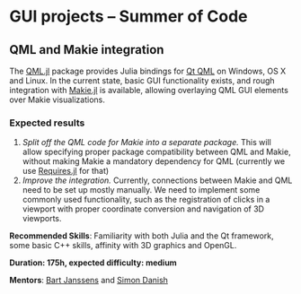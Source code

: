 #  GUI projects – Summer of Code

## QML and Makie integration

The [QML.jl](https://github.com/barche/QML.jl) package provides Julia bindings for [Qt QML](https://doc.qt.io/qt-5/qtqml-index.html) on Windows, OS X and Linux. In the current state, basic GUI functionality exists, and rough integration with [Makie.jl](https://github.com/JuliaPlots/Makie.jl) is available, allowing overlaying QML GUI elements over Makie visualizations.

### Expected results

1. *Split off the QML code for Makie into a separate package.* This will allow specifying proper package compatibility between QML and Makie, without making Makie a mandatory dependency for QML (currently we use [Requires.jl](https://github.com/JuliaPackaging/Requires.jl) for that)
2. *Improve the integration.* Currently, connections between Makie and QML need to be set up mostly manually. We need to implement some commonly used functionality, such as the registration of clicks in a viewport with proper coordinate conversion and navigation of 3D viewports.

**Recommended Skills**: Familiarity with both Julia and the Qt framework, some basic C++ skills, affinity with 3D graphics and OpenGL.

**Duration: 175h, expected difficulty: medium**

**Mentors**: [Bart Janssens](https://github.com/barche) and [Simon Danish](https://github.com/SimonDanisch)
